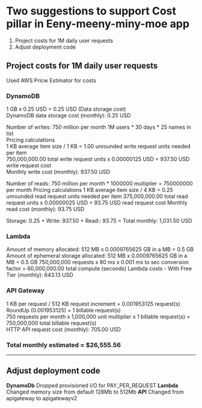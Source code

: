 # Two suggestions to support Cost pillar in Eeny-meeny-miny-moe app
1) Project costs for 1M daily user requests
2) Adjust deployment code
        
## Project costs for 1M daily user requests
Used AWS Pricw  Estimator for costs

### DynamoDB
1 GB x 0.25 USD = 0.25 USD (Data storage cost)  
DynamoDB data storage cost (monthly): 0.25 USD  

Number of writes: 750 million per month  1M users * 30 days * 25 names in list  
Pricing calculations  
1 KB average item size / 1 KB = 1.00 unrounded write request units needed per item  
750,000,000.00 total write request units x 0.00000125 USD = 937.50 USD write request cost  
Monthly write cost (monthly): 937.50 USD  

Number of reads: 750 million per month * 1000000 multiplier = 750000000 per month
Pricing calculations
1 KB average item size / 4 KB = 0.25 unrounded read request units needed per item
375,000,000.00 total read request units x 0.00000025 USD = 93.75 USD read request cost
Monthly read cost (monthly): 93.75 USD

Storage: 0.25 + Write: 937.50 + Read:: 93.75 = Total monthly: 1,031.50 USD

### Lambda
Amount of memory allocated: 512 MB x 0.0009765625 GB in a MB = 0.5 GB
Amount of ephemeral storage allocated: 512 MB x 0.0009765625 GB in a MB = 0.5 GB
750,000,000 requests x 80 ms x 0.001 ms to sec conversion factor = 60,000,000.00 total compute (seconds)
Lambda costs - With Free Tier (monthly): 643.13 USD  

### API Gateway
1 KB per request / 512 KB request increment = 0.001953125 request(s)  
RoundUp (0.001953125) = 1 billable request(s)  
750 requests per month x 1,000,000 unit multiplier x 1 billable request(s) = 750,000,000 total billable request(s)  
HTTP API request cost (monthly): 705.00 USD  

###  Total monthly estimated = $26,555.56
---
## Adjust deployment code
**DynamoDb** Dropped provisioned I/O for PAY_PER_REQUEST
**Lambda** Changed memory size from default 128Mb to 512Mb
**API** Changed from apigateway to apigatewayv2
